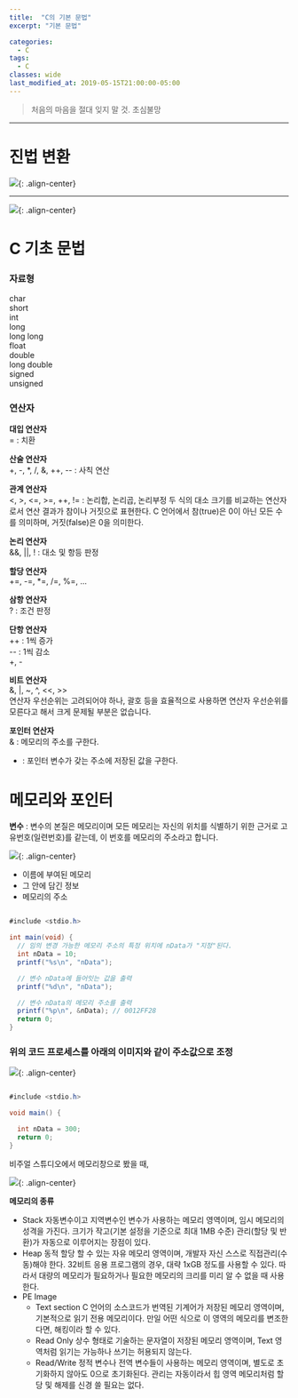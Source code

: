 ```yaml
---
title:  "C의 기본 문법"
excerpt: "기본 문법"

categories:
  - C
tags:
  - C
classes: wide
last_modified_at: 2019-05-15T21:00:00-05:00
---
```


> 처음의 마음을 절대 잊지 말 것. 초심불망

***

# 진법 변환 

![](https://keepinmindsh.github.io/lines/assets/img/C001-1.jpeg){: .align-center} 


***

![](https://keepinmindsh.github.io/lines/assets/img/C001-2.jpeg){: .align-center} 


# C 기초 문법 

### 자료형

char  
short  
int  
long  
long long  
float  
double  
long double  
signed  
unsigned  

### 연산자 

**대입 연산자**  
= : 치환

**산술 연산자**  
+, -, *, /, &, ++, -- : 사칙 연산  

**관계 연산자**  
<, >, <=, >=, ++, != : 논리합, 논리곱, 논리부정
두 식의 대소 크기를 비교하는 연산자로서 연산 결과가 참이나 거짓으로 표현한다.
C 언어에서 참(true)은 0이 아닌 모든 수를 의미하며, 거짓(false)은 0을 의미한다.  

**논리 연산자**  
&&, ||, ! : 대소 및 항등 판정

**할당 연산자**  
+=, -=, *=, /=, %=, ...  

**삼항 연산자**  
? : 조건 판정

**단항 연산자**  
++ : 1씩 증가  
-- : 1씩 감소  
+, -  

**비트 연산자**  
&, |, ~, ^, <<, >>  
연산자 우선순위는 고려되어야 하나, 괄호 등을 효율적으로 사용하면 연산자 우선순위를 모른다고 해서 크게 문제될 부분은 없습니다.  

**포인터 연산자**  
& : 메모리의 주소를 구한다.  
* : 포인터 변수가 갖는 주소에 저장된 값을 구한다.  

# 메모리와 포인터 

**변수** : 변수의 본질은 메모리이며 모든 메모리는 자신의 위치를 식별하기 위한 근거로 고유번호(일련번호)를 같는데, 이 번호를 메모리의 주소라고 합니다.  

![](https://keepinmindsh.github.io/lines/assets/img/C001.jpeg){: .align-center} 

- 이름에 부여된 메모리
- 그 안에 담긴 정보
- 메모리의 주소

```java

#include <stdio.h>                              

int main(void) {
  // 임의 변경 가능한 메모리 주소의 특정 위치에 nData가 "지정"된다.
  int nData = 10;
  printf("%s\n", "nData");

  // 변수 nData에 들어잇는 값을 출력 
  printf("%d\n", "nData");

  // 변수 nData의 메모리 주소를 출력 
  printf("%p\n", &nData); // 0012FF28
  return 0;
}

```

### 위의 코드 프로세스를 아래의 이미지와 같이 주소값으로 조정

![](https://keepinmindsh.github.io/lines/assets/img/C002.jpeg){: .align-center} 

```java

#include <stdio.h>

void main() {

  int nData = 300;
  return 0;
}

```

비주얼 스튜디오에서 메모리창으로 봤을 때,


![](https://keepinmindsh.github.io/lines/assets/img/C009.jpeg){: .align-center} 

**메모리의 종류**

- Stack
자동변수이고 지역변수인 변수가 사용하는 메모리 영역이며, 임시 메모리의 성격을 가진다. 크기가 작고(기본 설정을 기준으로 최대 1MB 수준) 관리(할당 및 반환)가 자동으로 이루어지는 장점이 있다.
- Heap
동적 할당 할 수 있는 자유 메모리 영역이며, 개발자 자신 스스로 직접관리(수동)해야 한다. 32비트 응용 프로그램의 경우, 대략 1xGB 정도를 사용할 수 있다.
따라서 대량의 메모리가 필요하거나 필요한 메모리의 크리를 미리 알 수 없을 때 사용한다.
- PE Image
  - Text section
C 언어의 소스코드가 번역된 기계어가 저장된 메모리 영역이며, 기본적으로 읽기 전용 메모리이다. 만일 어떤 식으로 이 영역의 메모리를 변조한다면, 해킹이라 할 수 있다.
  - Read Only
상수 형태로 기술하는 문자열이 저장된 메모리 영역이며, Text 영역처럼 읽기는 가능하나 쓰기는 허용되지 않는다.
  - Read/Write
정적 변수나 전역 변수들이 사용하는 메모리 영역이며, 별도로 초기화하지 않아도 0으로 초기화된다. 관리는 자동이라서 힙 영역 메모리처럼 할당 및 해제를 신경 쓸 필요는 없다.